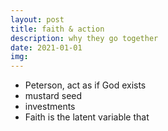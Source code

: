 ```yaml
---
layout: post
title: faith & action
description: why they go together
date: 2021-01-01
img:
---
```




- Peterson, act as if God exists
- mustard seed
- investments
- Faith is the latent variable that 
